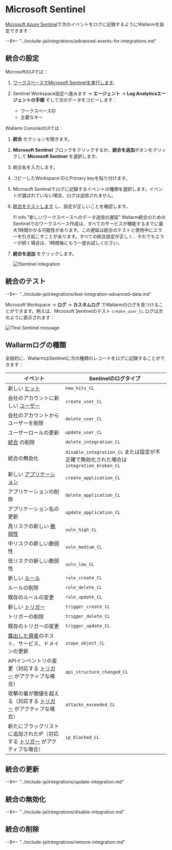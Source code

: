 # Microsoft Sentinel

[Microsoft Azure Sentinel](https://azure.microsoft.com/en-au/products/microsoft-sentinel/)で次のイベントをログに記録するようにWallarmを設定できます：

--8<-- "../include-ja/integrations/advanced-events-for-integrations.md"

## 統合の設定

MicrosoftのUIでは：

1. [ワークスペースでMicrosoft Sentinelを実行します](https://learn.microsoft.com/en-us/azure/sentinel/quickstart-onboard#enable-microsoft-sentinel-)。
1. Sentinel Workspace設定へ進みます → **エージェント** → **Log Analyticsエージェントの手順** そして次のデータをコピーします：

    * ワークスペースID
    * 主要なキー 

Wallarm ConsoleのUIでは：

1. **統合** セクションを開きます。
1. **Microsoft Sentinel** ブロックをクリックするか、**統合を追加**ボタンをクリックして **Microsoft Sentinel** を選択します。
1. 統合名を入力します。
1. コピーしたWorkspace IDとPrimary keyを貼り付けます。
1. Microsoft Sentinelでログに記録するイベントの種類を選択します。イベントが選ばれていない場合、ログは送信されません。
1. [統合をテストします](#testing-integration) し、設定が正しいことを確認します。

    !!! info "新しいワークスペースへのデータ送信の遅延"
        Wallarm統合のためのSentinelでのワークスペース作成は、すべてのサービスが機能するまでに最大1時間かかる可能性があります。この遅延は統合のテストと使用中にエラーを引き起こすことがあります。すべての統合設定が正しく、それでもエラーが続く場合は、1時間後にもう一度お試しください。
1. **統合を追加** をクリックします。

    ![!Sentinel integration](../../../images/user-guides/settings/integrations/add-sentinel-integration.png)

## 統合のテスト

--8<-- "../include-ja/integrations/test-integration-advanced-data.md"

Microsoft Workspace → **ログ** → **カスタムログ** でWallarmのログを見つけることができます。例えば、Microsoft Sentinelのテスト `create_user_CL` ログは次のように表示されます：

![!Test Sentinel message](../../../images/user-guides/settings/integrations/test-sentinel-new-vuln.png)

## Wallarmログの種類

全般的に、WallarmはSentinelに次の種類のレコードをログに記録することができます：

| イベント | Sentinelのログタイプ |
| ----- | ----------------- |
| 新しい [ヒット](../../../glossary-en.md#hit) | `new_hits_CL` |
| 会社のアカウントに新しい [ユーザー](../../../user-guides/settings/users.md) | `create_user_CL` |
| 会社のアカウントからユーザーを削除 | `delete_user_CL` |
| ユーザーロールの更新 | `update_user_CL` |
| [統合](integrations-intro.md) の削除 | `delete_integration_CL` |
| 統合の無効化 | `disable_integration_CL` または設定が不正確で無効化された場合は `integration_broken_CL` |
| 新しい [アプリケーション](../../../user-guides/settings/applications.md) | `create_application_CL` |
| アプリケーションの削除 | `delete_application_CL` |
| アプリケーション名の更新 | `update_application_CL` |
| 高リスクの新しい [脆弱性](../../../glossary-en.md#vulnerability) | `vuln_high_CL` |
| 中リスクの新しい脆弱性 | `vuln_medium_CL` |
| 低リスクの新しい脆弱性 | `vuln_low_CL` |
| 新しい [ルール](../../../user-guides/rules/intro.md) | `rule_create_CL` |
| ルールの削除 | `rule_delete_CL` |
| 既存のルールの変更 | `rule_update_CL` |
| 新しい [トリガー](../../../user-guides/triggers/triggers.md) | `trigger_create_CL` |
| トリガーの削除 | `trigger_delete_CL` |
| 既存のトリガーの変更 | `trigger_update_CL` |
| [露出した資産](../../scanner.md)のホスト、サービス、ドメインの更新 | `scope_object_CL` |
| APIインベントリの変更（対応する [トリガー](../../triggers/triggers.md) がアクティブな場合） | `api_structure_changed_CL` |
| 攻撃の量が閾値を超える（対応する [トリガー](../../triggers/triggers.md) がアクティブな場合） | `attacks_exceeded_CL` |
| 新たにブラックリストに追加されたIP（対応する [トリガー](../../triggers/triggers.md) がアクティブな場合） | `ip_blocked_CL` |

## 統合の更新

--8<-- "../include-ja/integrations/update-integration.md"

## 統合の無効化

--8<-- "../include-ja/integrations/disable-integration.md"

## 統合の削除

--8<-- "../include-ja/integrations/remove-integration.md"
